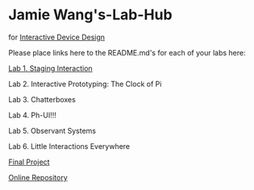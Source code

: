 # Jamie Wang's-Lab-Hub
for [Interactive Device Design](https://github.com/FAR-Lab/Developing-and-Designing-Interactive-Devices/)

Please place links here to the README.md's for each of your labs here:

[Lab 1. Staging Interaction](Lab%201/)

Lab 2. Interactive Prototyping: The Clock of Pi

Lab 3. Chatterboxes

Lab 4. Ph-UI!!!

Lab 5. Observant Systems

Lab 6. Little Interactions Everywhere

[Final Project](https://github.com/FAR-Lab/Developing-and-Designing-Interactive-Devices/blob/2023Fall/FinalProject.md)

[Online Repository](https://github.com/FAR-Lab/Developing-and-Designing-Interactive-Devices/blob/2023Fall/FinalProject.md)

